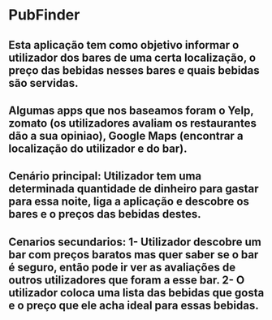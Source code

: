# PubFinder
## Esta aplicação tem como objetivo informar o utilizador dos bares de uma certa localização, o preço das bebidas nesses bares e quais bebidas são servidas.
## Algumas apps que nos baseamos foram o Yelp, zomato (os utilizadores avaliam os restaurantes dão a sua opiniao), Google Maps (encontrar a localização do utilizador e do bar).

## Cenário principal: Utilizador tem uma determinada quantidade de dinheiro para gastar para essa noite, liga a aplicação e descobre os bares e o preços das bebidas destes.
## Cenarios secundarios: 1- Utilizador descobre um bar com preços baratos mas quer saber se o bar é seguro, então pode ir ver as avaliações de outros utilizadores que foram a esse bar. 2- O utilizador coloca uma lista das bebidas que gosta e o preço que ele acha ideal para essas bebidas.
